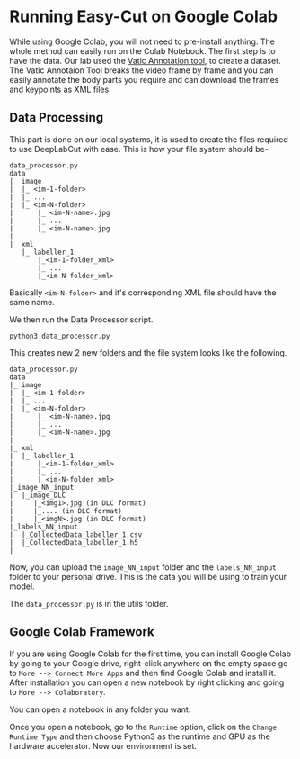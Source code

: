 # Running Easy-Cut on Google Colab

While using Google Colab, you will not need to pre-install anything. The whole method can easily run on the Colab Notebook. The first step is to have the data. Our lab used the [Vatic Annotation tool](https://github.com/cvondrick/vatic), to create a dataset. The Vatic Annotaion Tool breaks the video frame by frame and you can easily annotate the body parts you require and can download the frames and keypoints as XML files.

## Data Processing

This part is done on our local systems, it is used to create the files required to use DeepLabCut with ease. This is how your file system should be- 

```
data_processor.py
data
|_ image
|  |_ <im-1-folder>
|  |_ ...
|  |_ <im-N-folder>
|      |_ <im-N-name>.jpg
|      |_ ...
|      |_ <im-N-name>.jpg
|
|_ xml
   |_ labeller_1
       |_<im-1-folder_xml>
       |_ ...
       |_<im-N-folder_xml>

```

Basically `<im-N-folder>` and it's corresponding XML file should have the same name. 

We then run the Data Processor script. 

`python3 data_processor.py`

This creates new 2 new folders and the file system looks like the following. 

```
data_processor.py
data
|_ image
|  |_ <im-1-folder>
|  |_ ...
|  |_ <im-N-folder>
|      |_ <im-N-name>.jpg
|      |_ ...
|      |_ <im-N-name>.jpg
|
|_ xml
|  |_ labeller_1
|      |_<im-1-folder_xml>
|      |_ ...
|      |_<im-N-folder_xml>
|_image_NN_input
|  |_image_DLC
|     |_<img1>.jpg (in DLC format)
|     |_.... (in DLC format)
|     |_<imgN>.jpg (in DLC format)
|_labels_NN_input
|  |_CollectedData_labeller_1.csv
|  |_CollectedData_labeller_1.h5
|
```

Now, you can upload the `image_NN_input` folder and the `labels_NN_input` folder to your personal drive. This is the data you will be using to train your model. 

The `data_processor.py` is in the utils folder. 

## Google Colab Framework

If you are using Google Colab for the first time, you can install Google Colab by going to your Google drive, right-click anywhere on the empty space go to `More --> Connect More Apps` and then find Google Colab and install it. After installation you can open a new notebook by right clicking and going to `More --> Colaboratory`.

You can open a notebook in any folder you want. 

Once you open a notebook, go to the `Runtime` option, click on the `Change Runtime Type` and then choose Python3 as the runtime and GPU as the hardware accelerator. Now our environment is set. 




